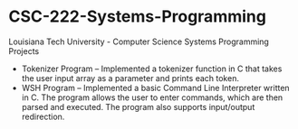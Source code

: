 # CSC-222-Systems-Programming
Louisiana Tech University - Computer Science Systems Programming Projects

- Tokenizer Program – Implemented a tokenizer function in C that takes the user input array as a parameter and prints each token.
- WSH Program – Implemented a basic Command Line Interpreter written in C. The program allows the user to enter commands, which are then parsed and executed. The program also supports input/output redirection.
